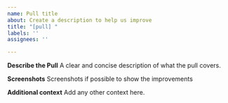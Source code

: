 ```yaml
---
name: Pull title
about: Create a description to help us improve
title: "[pull] "
labels: ''
assignees: ''

---
```


**Describe the Pull**
A clear and concise description of what the pull covers.

**Screenshots**
Screenshots if possible to show the improvements

**Additional context**
Add any other context here.

